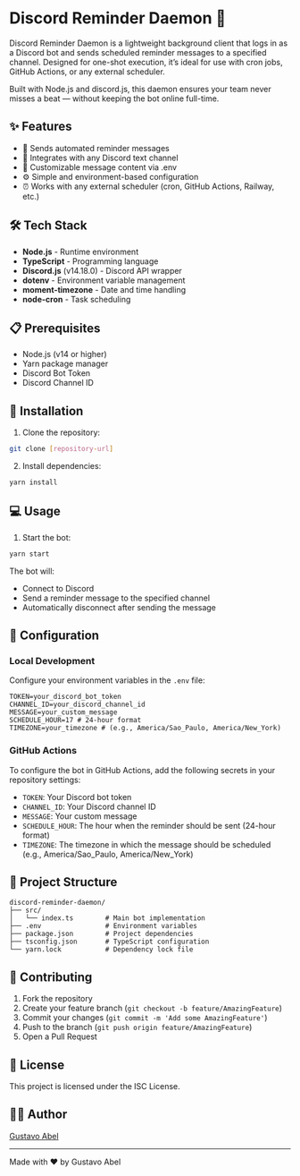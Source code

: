 # Discord Reminder Daemon 🔔

Discord Reminder Daemon is a lightweight background client that logs in as a Discord bot and sends scheduled reminder messages to a specified channel. Designed for one-shot execution, it’s ideal for use with cron jobs, GitHub Actions, or any external scheduler.

Built with Node.js and discord.js, this daemon ensures your team never misses a beat — without keeping the bot online full-time.

## ✨ Features

- 🔔 Sends automated reminder messages
- 💬 Integrates with any Discord text channel
- 🎨 Customizable message content via .env
- ⚙️ Simple and environment-based configuration
- ⏰ Works with any external scheduler (cron, GitHub Actions, Railway, etc.)

## 🛠️ Tech Stack

- **Node.js** - Runtime environment
- **TypeScript** - Programming language
- **Discord.js** (v14.18.0) - Discord API wrapper
- **dotenv** - Environment variable management
- **moment-timezone** - Date and time handling
- **node-cron** - Task scheduling

## 📋 Prerequisites

- Node.js (v14 or higher)
- Yarn package manager
- Discord Bot Token
- Discord Channel ID

## 🚀 Installation

1. Clone the repository:

```bash
git clone [repository-url]
```

2. Install dependencies:

```bash
yarn install
```

## 💻 Usage

1. Start the bot:

```bash
yarn start
```

The bot will:

- Connect to Discord
- Send a reminder message to the specified channel
- Automatically disconnect after sending the message

## 🔧 Configuration

### Local Development

Configure your environment variables in the `.env` file:

```
TOKEN=your_discord_bot_token
CHANNEL_ID=your_discord_channel_id
MESSAGE=your_custom_message
SCHEDULE_HOUR=17 # 24-hour format
TIMEZONE=your_timezone # (e.g., America/Sao_Paulo, America/New_York)
```

### GitHub Actions

To configure the bot in GitHub Actions, add the following secrets in your repository settings:

- `TOKEN`: Your Discord bot token
- `CHANNEL_ID`: Your Discord channel ID
- `MESSAGE`: Your custom message
- `SCHEDULE_HOUR`: The hour when the reminder should be sent (24-hour format)
- `TIMEZONE`: The timezone in which the message should be scheduled (e.g., America/Sao_Paulo, America/New_York)

## 📁 Project Structure

```
discord-reminder-daemon/
├── src/
│   └── index.ts        # Main bot implementation
├── .env                # Environment variables
├── package.json        # Project dependencies
├── tsconfig.json       # TypeScript configuration
└── yarn.lock           # Dependency lock file
```

## 🤝 Contributing

1. Fork the repository
2. Create your feature branch (`git checkout -b feature/AmazingFeature`)
3. Commit your changes (`git commit -m 'Add some AmazingFeature'`)
4. Push to the branch (`git push origin feature/AmazingFeature`)
5. Open a Pull Request

## 📄 License

This project is licensed under the ISC License.

## 👨‍💻 Author

[Gustavo Abel](https://gustavoabel.dev)

---

Made with ❤️ by Gustavo Abel
